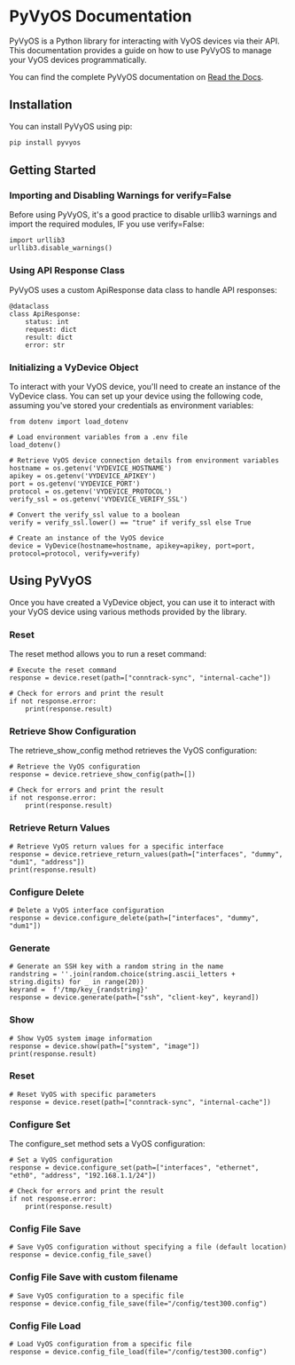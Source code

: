 # PyVyOS Documentation

PyVyOS is a Python library for interacting with VyOS devices via their API. This documentation provides a guide on how to use PyVyOS to manage your VyOS devices programmatically.

You can find the complete PyVyOS documentation on [Read the Docs](https://pyvyos.readthedocs.io/en/latest/).

## Installation

You can install PyVyOS using pip:

```bash
pip install pyvyos
```

## Getting Started

### Importing and Disabling Warnings for verify=False
Before using PyVyOS, it's a good practice to disable urllib3 warnings and import the required modules, IF you use verify=False:

```
import urllib3
urllib3.disable_warnings()
```

### Using API Response Class
PyVyOS uses a custom ApiResponse data class to handle API responses:

```
@dataclass
class ApiResponse:
    status: int
    request: dict
    result: dict
    error: str
```

### Initializing a VyDevice Object
To interact with your VyOS device, you'll need to create an instance of the VyDevice class. You can set up your device using the following code, 
assuming you've stored your credentials as environment variables:

```
from dotenv import load_dotenv

# Load environment variables from a .env file
load_dotenv()

# Retrieve VyOS device connection details from environment variables
hostname = os.getenv('VYDEVICE_HOSTNAME')
apikey = os.getenv('VYDEVICE_APIKEY')
port = os.getenv('VYDEVICE_PORT')
protocol = os.getenv('VYDEVICE_PROTOCOL')
verify_ssl = os.getenv('VYDEVICE_VERIFY_SSL')

# Convert the verify_ssl value to a boolean
verify = verify_ssl.lower() == "true" if verify_ssl else True

# Create an instance of the VyOS device
device = VyDevice(hostname=hostname, apikey=apikey, port=port, protocol=protocol, verify=verify)
```

## Using PyVyOS
Once you have created a VyDevice object, you can use it to interact with your VyOS device using various methods provided by the library.


### Reset
The reset method allows you to run a reset command:

```
# Execute the reset command
response = device.reset(path=["conntrack-sync", "internal-cache"])

# Check for errors and print the result
if not response.error:
    print(response.result)
```

### Retrieve Show Configuration
The retrieve_show_config method retrieves the VyOS configuration:

```
# Retrieve the VyOS configuration
response = device.retrieve_show_config(path=[])

# Check for errors and print the result
if not response.error:
    print(response.result)
```

### Retrieve Return Values
```
# Retrieve VyOS return values for a specific interface
response = device.retrieve_return_values(path=["interfaces", "dummy", "dum1", "address"])
print(response.result)
```

### Configure Delete
```
# Delete a VyOS interface configuration
response = device.configure_delete(path=["interfaces", "dummy", "dum1"])
```

### Generate
```
# Generate an SSH key with a random string in the name
randstring = ''.join(random.choice(string.ascii_letters + string.digits) for _ in range(20))
keyrand =  f'/tmp/key_{randstring}'
response = device.generate(path=["ssh", "client-key", keyrand])
```

### Show
```
# Show VyOS system image information
response = device.show(path=["system", "image"])
print(response.result)
```

### Reset
```
# Reset VyOS with specific parameters
response = device.reset(path=["conntrack-sync", "internal-cache"])
```

### Configure Set
The configure_set method sets a VyOS configuration:

```
# Set a VyOS configuration
response = device.configure_set(path=["interfaces", "ethernet", "eth0", "address", "192.168.1.1/24"])

# Check for errors and print the result
if not response.error:
    print(response.result)
```

### Config File Save 
```
# Save VyOS configuration without specifying a file (default location)
response = device.config_file_save()
```

### Config File Save with custom filename
```
# Save VyOS configuration to a specific file
response = device.config_file_save(file="/config/test300.config")
```

### Config File Load
```
# Load VyOS configuration from a specific file
response = device.config_file_load(file="/config/test300.config")
```
